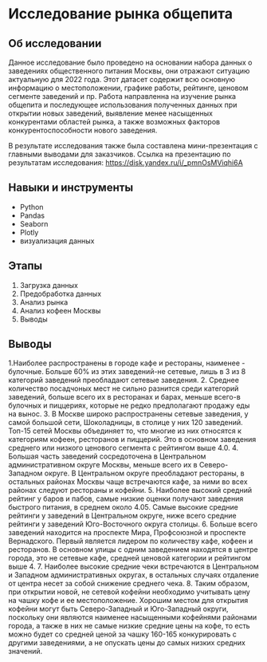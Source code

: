 # Исследование рынка общепита

## Об исследовании 
Данное исследование было проведено на основании набора данных о заведениях общественного питания Москвы, они отражают ситуацию актуальную для 2022 года. Этот датасет содержит всю основную информацию о местоположении, графике работы, рейтинге, ценовом сегменте заведений и пр. Работа направленна на изучение рынка общепита и последующее использования полученных данных при открытии новых заведений, выявление менее насыщенных конкурентами областей рынка, а также возможных факторов конкурентоспособности нового заведения.

В результате исследования также была составлена мини-презентация с главными выводами для заказчиков.
Ссылка на презентацию по результатам исследования: https://disk.yandex.ru/i/_pmnOsMViqhi6A

## Навыки и инструменты
- Python
- Pandas
- Seaborn
- Plotly
- визуализация данных

## Этапы
1. Загрузка данных
2. Предобработка данных
3. Анализ рынка
4. Анализ кофеен Москвы
5. Выводы

## Выводы
1.Наиболее распространены в городе кафе и рестораны, наименее - булочные. Больше 60% из этих заведений-не сетевые, лишь в 3 из 8 категорий заведений преобладают сетевые заведения.
2. Среднее количество посадчоных мест не сильно разнится среди категорий заведений, больше всего их в ресторанах и барах, меньше всего-в булочных и пиццериях, которые не редко предполагают продажу еды на вынос.
3. В Москве широко распространены сетевые заведения, у самой большой сети, Шоколадницы, в столице у них 120 заведений. Топ-15 сетей Москвы объединяет то, что многие из них относятся к категориям кофеен, ресторанов и пиццерий. Это в основном заведения среднего или низкого ценового сегмента с рейтингом выше 4.0.
4. Большая часть заведений сосредоточена в Центральном административном округе Москвы, меньше всего их в Северо-Западном округе. В Центральном округе преобладают рестораны, в остальных районах Москвы чаще встречаются кафе, за ними во всех районах следуют рестораны и кофейни.
5. Наиболее высокий средний рейтинг у баров и пабов, самые низкие оценки получают заведения быстрого питания, в среднем около 4.05. Самые высокие средние рейтинги у заведений в Центральном округе, ниже всего средние рейтинги у заведений Юго-Восточного округа столицы.
6. Больше всего заведений находится на проспекте Мира, Профсоюзной и проспекте Вернадского. Первый является лидером по количеству кафе, кофеен и ресторанов. В основном улицы с одним заведением находятся в центре города, это не сетевые кафе, средней ценовой категории и рейтингом выше 4.
7. Наиболее высокие средние чеки встречаются в Центральном и Западном административных округах, в остальных случаях отдаление от центра несет за собой снижение среднего чека.
8. Таким образом, при открытии новой, не сетевой кофейни необходимо учитывать цену на чашку кофе и ее местоположение. Хорошим местом для открытия кофейни могут быть Северо-Западный и Юго-Западный округи, поскольку они являются наименее насыщенными кофейнями районами города, а также в них не самые низкие средние цены на кофе, то есть можно будет со средней ценой за чашку 160-165 конкурировать с другими заведениями, а не опускать цены до самых низких средних значений.
